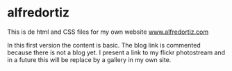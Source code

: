 alfredortiz
===========

This is de html and CSS files for my own website www.alfredortiz.com

In this first version the content is basic. The blog link is commented because there is not a blog yet. I present a link to my flickr photostream and in a future this will be replace by a gallery in my own site.